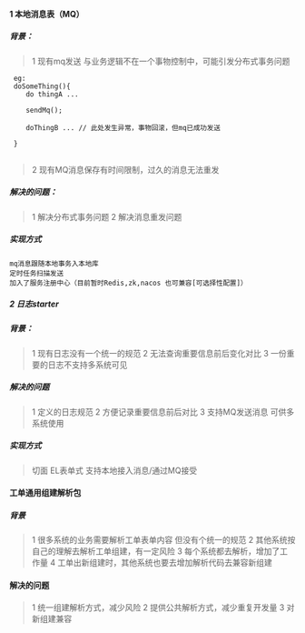 #### 1 本地消息表（MQ）
##### 背景：
> 1 现有mq发送 与业务逻辑不在一个事物控制中，可能引发分布式事务问题
```
 eg:
 doSomeThing(){
    do thingA ...
    
    sendMq();
    
    doThingB ... // 此处发生异常，事物回滚，但mq已成功发送
 
 }
 
 ```
> 2 现有MQ消息保存有时间限制，过久的消息无法重发
##### 解决的问题：
>1 解决分布式事务问题
>2 解决消息重发问题

##### 实现方式
```
mq消息跟随本地事务入本地库
定时任务扫描发送
加入了服务注册中心（目前暂时Redis,zk,nacos 也可兼容[可选择性配置]）
```

##### 2 日志starter 
##### 背景：
>1 现有日志没有一个统一的规范 
>2 无法查询重要信息前后变化对比
>3 一份重要的日志不支持多系统可见
##### 解决的问题
>1 定义的日志规范
>2 方便记录重要信息前后对比
>3 支持MQ发送消息 可供多系统使用
##### 实现方式
>切面 EL表单式 支持本地接入消息/通过MQ接受


#### 工单通用组建解析包
##### 背景
>1 很多系统的业务需要解析工单表单内容 但没有个统一的规范
>2 其他系统按自己的理解去解析工单组建，有一定风险
>3 每个系统都去解析，增加了工作量
>4 工单出新组建时，其他系统也要去增加解析代码去兼容新组建
#### 解决的问题
>1 统一组建解析方式，减少风险
>2 提供公共解析方式，减少重复开发量
>3 对新组建兼容








